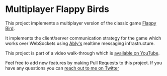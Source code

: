 # Multiplayer Flappy Birds
 
 This project implements a multiplayer version of the classic game [Flappy Bird](https://en.wikipedia.org/wiki/Flappy_Bird). 
 
 It implements the client/server communication strategy for the game which works over WebSockets using [Ably's](https://www.ably.io) realtime messaging infrastructure.
 
 This project is part of a video walk-through which is [available on YouTube]().
 
 Feel free to add new features by making Pull Requests to this project. If you have any questions you can [reach out to me on Twitter](https://twitter.com/Srushtika)
